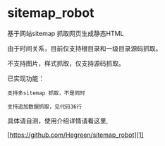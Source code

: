 # sitemap_robot
基于网站sitemap 抓取网页生成静态HTML

由于时间关系，目前仅支持根目录和一级目录源码抓取。

不支持图片，样式抓取，仅支持源码抓取。

已实现功能：

    支持多sitemap 抓取，不是同时

    支持追加数据抓取，见代码36行

具体请自测，使用介绍详情请看这里,

[https://github.com/Hegreen/sitemap_robot][1]

  [1]: www.helingqi.com/archives/web-site-sitemap-grabbing-web-page-to-generate-static-html.html

